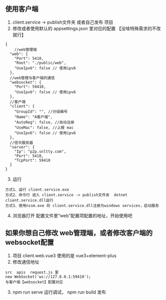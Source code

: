 <!--
 * @Author: snltty
 * @Date: 2021-09-03 14:39:29
 * @LastEditors: snltty
 * @LastEditTime: 2021-10-16 00:57:09
 * @version: v1.0.0
 * @Descripttion: 功能说明
 * @FilePath: \client.web.vue3\src\views\about\client.md
-->
## 使用客户端
1. client.service -> publish文件夹   或者自己发布 项目
2. 修改或者使用默认的  appsettings.json 里对应的配置 【没啥特殊需求的不改就行】
```
{
    //web管理端
  "web": {
    "Port": 5410,
    "Root": "./public/web",
    "UseIpv6": false // 使用ipv6
  },
  //web管理与客户端的通信
  "websocket": {
    "Port": 59410,
    "UseIpv6": false // 使用ipv6
  },
  //客户端
  "client": {
    "GroupId": "", //分组编号
    "Name": "A客户端",
    "AutoReg": false, //自动注册
    "UseMac": false, //上报 mac
    "UseIpv6": false // 使用ipv6
  },
  //信令服务器
  "server": {
    "Ip": "p2p.snltty.com",
    "Port": 5410,
    "TcpPort": 59410
  }
}
```
3. 运行 
```
方式1、运行 client.service.exe  
方式2、命令行 进入 client.service -> publish文件夹  dotnet client.service.dll运行
方式3、使用nssm.exe 将 client.service.dll注册为windows services，启动服务
```
4. 浏览器打开  配置文件里“web”配置项配置的地址，开始使用吧


## 如果你想自己修改 web管理端，或者修改客户端的 websocket配置
1. 项目 client.web.vue3  使用的是 vue3+element-plus
2. 修改通信地址
```
src  apis  request.js 里
new WebSocket('ws://127.0.0.1:59410');
与客户端【websocket】配置对应
```
3. npm run serve 运行调试，  npm run build 发布